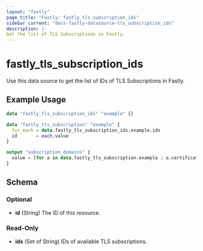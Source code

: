 ```yaml
---
layout: "fastly"
page_title: "Fastly: fastly_tls_subscription_ids"
sidebar_current: "docs-fastly-datasource-tls_subscription_ids"
description: |-
Get the list of TLS Subscriptions in Fastly.
---
```


# fastly_tls_subscription_ids

Use this data source to get the list of IDs of TLS Subscriptions in Fastly.

## Example Usage

```terraform
data "fastly_tls_subscription_ids" "example" {}

data "fastly_tls_subscription" "example" {
  for_each = data.fastly_tls_subscription_ids.example.ids
  id       = each.value
}

output "subscription_domains" {
  value = [for a in data.fastly_tls_subscription.example : a.certificate_authority]
}
```

<!-- schema generated by tfplugindocs -->
## Schema

### Optional

- **id** (String) The ID of this resource.

### Read-Only

- **ids** (Set of String) IDs of available TLS subscriptions.